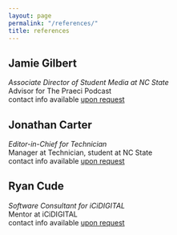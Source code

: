```yaml
---
layout: page
permalink: "/references/"
title: references
---
```

## Jamie Gilbert
_Associate Director of Student Media at NC State_  
Advisor for The Praeci Podcast  
contact info available [upon request](mailto:carter@carterpape.com)

## Jonathan Carter

_Editor-in-Chief for Technician_  
Manager at Technician, student at NC State  
contact info available [upon request](mailto:carter@carterpape.com)

## Ryan Cude

_Software Consultant for iCiDIGITAL_  
Mentor at iCiDIGITAL  
contact info available [upon request](mailto:carter@carterpape.com)